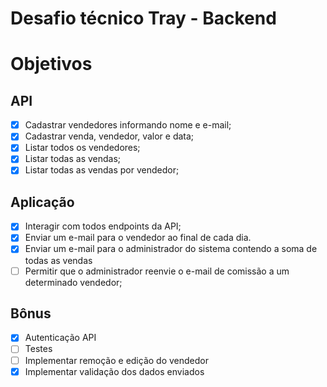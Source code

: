 # Desafio técnico Tray - Backend

# Objetivos
## API
- [x] Cadastrar vendedores informando nome e e-mail;
- [x] Cadastrar venda, vendedor, valor e data;
- [x] Listar todos os vendedores;
- [x] Listar todas as vendas;
- [x] Listar todas as vendas por vendedor;

## Aplicação
- [x] Interagir com todos endpoints da API;
- [x] Enviar um e-mail para o vendedor ao final de cada dia.
- [x] Enviar um e-mail para o administrador do sistema contendo a soma de todas as vendas
- [ ] Permitir que o administrador reenvie o e-mail de comissão a um determinado vendedor;

## Bônus
- [x] Autenticação API
- [ ] Testes
- [ ] Implementar remoção e edição do vendedor
- [x] Implementar validação dos dados enviados
